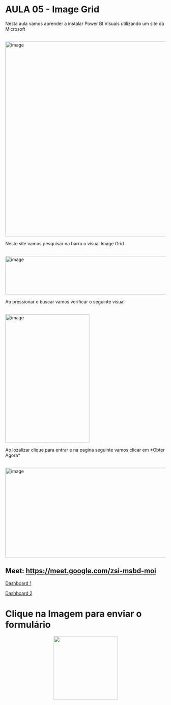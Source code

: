 # AULA 05 - Image Grid

<p>Nesta aula vamos aprender a instalar Power BI Visuais utilizando um site da Microsoft</p>
<br>
<img width="1883" height="610" alt="image" src="https://github.com/user-attachments/assets/5c3072ca-e745-44f6-83d9-e31b3cd84deb" />
<br>
<p>Neste site vamos pesquisar na barra o visual Image Grid</p>
<br>
<img width="989" height="120" alt="image" src="https://github.com/user-attachments/assets/c65bdbc3-34cd-4e49-ae04-fcf823afe61e" />
<br>
<p>Ao pressionar o buscar vamos verificar o seguinte visual</p>
<br>
<img width="264" height="402" alt="image" src="https://github.com/user-attachments/assets/33fddd4e-b5f7-4ce1-b3a2-3799d2aec333" />
<br>
<p>Ao lozalizar clique para entrar e na pagina seguinte vamos clicar em *Obter Agora*</p>
<br>
<img width="1115" height="281" alt="image" src="https://github.com/user-attachments/assets/97adc2e0-b953-406a-8567-c39b5b6bfc05" />
<br>


## Meet: https://meet.google.com/zsi-msbd-moi

<a href = "https://app.powerbi.com/view?r=eyJrIjoiOTM4MzY4MGYtNTZhMy00ODAyLWE3MjYtZDQ3NDk3ZTI5YjExIiwidCI6IjQxNDhhNmRlLTBkZDEtNGQwNC1hNGM1LTc4ZTM3NGU0ZjZkNiIsImMiOjR9">Dashboard 1 </a>


<a href = "https://app.powerbi.com/view?r=eyJrIjoiYzlkZWM3NDItMmNkZC00ZTA2LThmY2EtOWM3Y2EwOTkyODkwIiwidCI6IjQxNDhhNmRlLTBkZDEtNGQwNC1hNGM1LTc4ZTM3NGU0ZjZkNiIsImMiOjR9">Dashboard 2</a>

# Clique na Imagem para enviar o formulário

<div align = "center">
<a href = "https://forms.gle/FneSTAb84NmdTx3U7"><img src = "https://c.tenor.com/lvLaG5hPCncAAAAd/tenor.gif" width="200px" height=auto></a>

</div>
